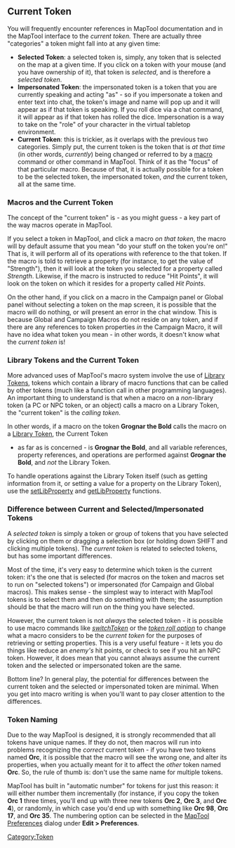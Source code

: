 ## Current Token

You will frequently encounter references in MapTool documentation and in
the MapTool interface to the *current token.* There are actually three
"categories" a token might fall into at any given time:

  - **Selected Token**: a selected token is, simply, any token that is
    selected on the map at a given time. If you click on a token with
    your mouse (and you have ownership of it), that token is *selected*,
    and is therefore a *selected token*.
  - **Impersonated Token**: the impersonated token is a token that you
    are currently speaking and acting "as" - so if you impersonate a
    token and enter text into chat, the token's image and name will pop
    up and it will appear as if that token is speaking. If you roll dice
    via a chat command, it will appear as if that token has rolled the
    dice. Impersonation is a way to take on the "role" of your character
    in the virtual tabletop environment.
  - **Current Token**: this is trickier, as it overlaps with the
    previous two categories. Simply put, the current token is the token
    that is *at that time* (in other words, *currently*) being changed
    or referred to by a
    [macro](Introduction_to_Macro_Writing "wikilink") command or other
    command in MapTool. Think of it as the "focus" of that particular
    macro. Because of that, it is actually possible for a token to be
    the selected token, the impersonated token, *and* the current token,
    all at the same time.

### Macros and the Current Token

The concept of the "current token" is - as you might guess - a key part
of the way macros operate in MapTool.

If you select a token in MapTool, and click a macro *on that token*, the
macro will by default assume that you mean "do your stuff on the token
you're on\!" That is, it will perform all of its operations with
reference to the that token. If the macro is told to retrieve a property
(for instance, to get the value of "Strength"), then it will look at the
token you selected for a property called *Strength*. Likewise, if the
macro is instructed to reduce "Hit Points", it will look on the token on
which it resides for a property called *Hit Points*.

On the other hand, if you click on a macro in the Campaign panel or
Global panel without selecting a token on the map screen, it is possible
that the macro will do nothing, or will present an error in the chat
window. This is because Global and Campaign Macros do not reside on any
token, and if there are any references to token properties *in* the
Campaign Macro, it will have no idea what token you mean - in other
words, it doesn't know what the *current token* is\!

### Library Tokens and the Current Token

More advanced uses of MapTool's macro system involve the use of [Library
Tokens](Library_Token "wikilink"), tokens which contain a library of
macro functions that can be called by other tokens (much like a function
call in other programming languages). An important thing to understand
is that when a macro on a *non*-library token (a PC or NPC token, or an
object) calls a macro on a Library Token, the "current token" is the
*calling token*.

In other words, if a macro on the token **Grognar the Bold** calls the
macro  on a [Library Token](Library_Token "wikilink"), the Current Token
- as far as  is concerned - is **Grognar the Bold**, and all variable
references, property references, and operations are performed against
**Grognar the Bold**, and *not* the Library Token.

To handle operations against the Library Token itself (such as getting
information from it, or setting a value for a property on the Library
Token), use the [setLibProperty](setLibProperty "wikilink") and
[getLibProperty](getLibProperty "wikilink") functions.

### Difference between Current and Selected/Impersonated Tokens

A *selected token* is simply a token or group of tokens that you have
selected by clicking on them or dragging a selection box (or holding
down SHIFT and clicking multiple tokens). The *current token* is related
to selected tokens, but has some important differences.

Most of the time, it's very easy to determine which token is the current
token: it's the one that is selected (for macros on the token and macros
set to run on "selected tokens") or impersonated (for Campaign and
Global macros). This makes sense - the simplest way to interact with
MapTool tokens is to select them and then do something with them; the
assumption should be that the macro will run on the thing you have
selected.

However, the current token is not *always* the selected token - it is
possible to use macro commands like
*[switchToken](switchToken "wikilink")* or the *[token roll
option](Macros:Branching_and_Looping#TOKEN_Option "wikilink")* to change
what a macro considers to be the *current token* for the purposes of
retrieving or setting properties. This is a very useful feature - it
lets you do things like reduce an *enemy's* hit points, or check to see
if you hit an NPC token. However, it does mean that you cannot always
assume the current token and the selected or impersonated token are the
same.

Bottom line? In general play, the potential for differences between the
current token and the selected or impersonated token are minimal. When
you get into macro writing is when you'll want to pay closer attention
to the differences.

### Token Naming

Due to the way MapTool is designed, it is strongly recommended that all
tokens have unique names. If they do not, then macros will run into
problems recognizing the *correct* current token - if you have two
tokens named **Orc**, it is possible that the macro will see the wrong
one, and alter its properties, when you actually meant for it to affect
the *other* token named **Orc**. So, the rule of thumb is: don't use the
same name for multiple tokens.

MapTool has built in "automatic number" for tokens for just this reason:
it will either number them incrementally (for instance, if you copy the
token **Orc 1** three times, you'll end up with three new tokens **Orc
2**, **Orc 3**, and **Orc 4**), or randomly, in which case you'd end up
with something like **Orc 98**, **Orc 17**, and **Orc 35**. The
numbering option can be selected in the [MapTool
Preferences](MapTool_Preferences "wikilink") dialog under **Edit \>
Preferences**.

[Category:Token](Category:Token "wikilink")